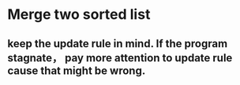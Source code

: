 # Merge two sorted list
## keep the update rule in mind. If the program stagnate， pay more attention to update rule cause that might be wrong.


